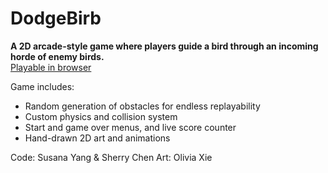 # DodgeBirb

**A 2D arcade-style game where players guide a bird through an incoming horde of enemy birds.**  
[Playable in browser](https://syangx.itch.io/dodge-birb)

Game includes: 
- Random generation of obstacles for endless replayability  
- Custom physics and collision system  
- Start and game over menus, and live score counter  
- Hand-drawn 2D art and animations  

Code: Susana Yang & Sherry Chen
Art: Olivia Xie
